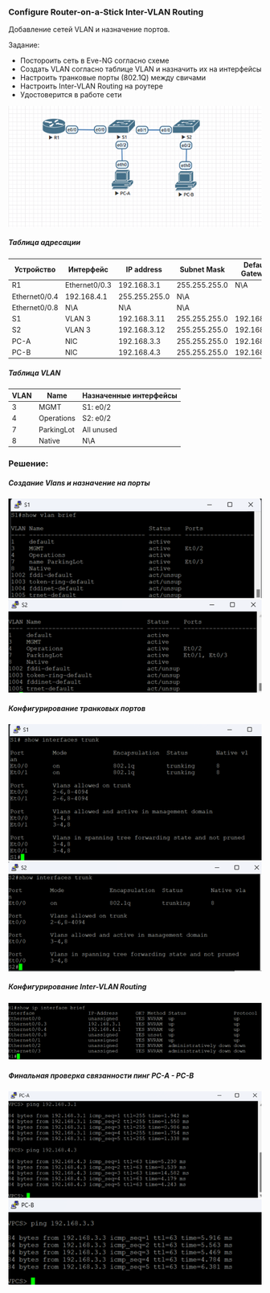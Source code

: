 ### Configure Router-on-a-Stick Inter-VLAN Routing

Добавление сетей VLAN и назначение портов.

Задание:
 - Постороить сеть в Eve-NG согласно схеме 
 - Создать VLAN согласно таблице VLAN и назначить их на интерфейсы
 - Настроить транковые порты (802.1Q) между свичами
 - Настроить Inter-VLAN Routing на роутере
 - Удостоверится в работе сети

![](Lab01-scheme.png)

##### Таблица адресации
Устрoйство  | Интерфейс | IP address | Subnet Mask | Default Gateway
------------- | -------------| -------------| -------------| -------------
R1  | Ethernet0/0.3 | 192.168.3.1 | 255.255.255.0 | N\A 
   | Ethernet0/0.4 | 192.168.4.1 | 255.255.255.0 | N\A 
| Ethernet0/0.8 | N\A | N\A | N\A 
S1 | VLAN 3 | 192.168.3.11  | 255.255.255.0 | 192.168.3.1
S2 | VLAN 3 | 192.168.3.12  | 255.255.255.0 | 192.168.3.1
PC-A | NIC | 192.168.3.3  | 255.255.255.0 | 192.168.3.1
PC-B | NIC | 192.168.4.3  | 255.255.255.0 | 192.168.4.1

##### Таблица VLAN
VLAN | Name | Назначенные интерфейсы 
------------- | -------------| -------------
3  | MGMT | S1: e0/2
 4  | Operations |  S2: e0/2
7| ParkingLot | All unused
8 | Native | N\A 


### Решение:
##### Создание Vlans и назначение на порты
![](S1-vlans.png)
![](S2-vlans.png)

##### Конфигурирование транковых портов
![](S1-Trunk.png)
![](S2-Trunk.png)

##### Конфигурирование Inter-VLAN Routing
![](Inter-VLAN-Routing.png)


##### Финальная проверка связанности пинг PC-A - PC-B
![](PC-A.png)
![](PC-B.png)